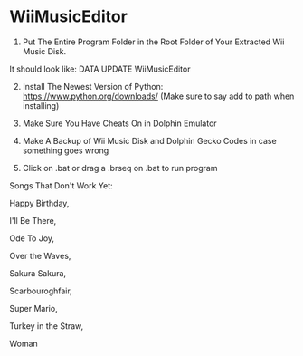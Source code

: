 # WiiMusicEditor
 
1. Put The Entire Program Folder in the Root Folder of Your Extracted Wii Music Disk.

It should look like:
DATA
UPDATE
WiiMusicEditor

2. Install The Newest Version of Python: https://www.python.org/downloads/ (Make sure to say add to path when installing)

3. Make Sure You Have Cheats On in Dolphin Emulator

4. Make A Backup of Wii Music Disk and Dolphin Gecko Codes in case something goes wrong

5. Click on .bat or drag a .brseq on .bat to run program

Songs That Don't Work Yet:

Happy Birthday,

I'll Be There,

Ode To Joy,

Over the Waves,

Sakura Sakura,

Scarbouroghfair,

Super Mario,

Turkey in the Straw,

Woman
